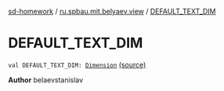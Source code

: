 [sd-homework](../index.md) / [ru.spbau.mit.belyaev.view](index.md) / [DEFAULT_TEXT_DIM](.)

# DEFAULT_TEXT_DIM

`val DEFAULT_TEXT_DIM: `[`Dimension`](http://docs.oracle.com/javase/6/docs/api/java/awt/Dimension.html) [(source)](https://github.com/StasBel/sd-homework/blob/InstantMessenger/src/main/kotlin/ru/spbau/mit/belyaev/view/Primitives.kt#L15)

**Author**
belaevstanislav


